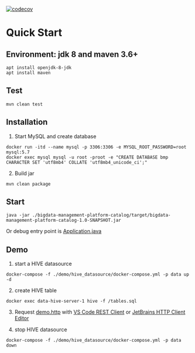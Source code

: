 [![codecov](https://codecov.io/gh/black-06/bigdata-management-platform/branch/master/graph/badge.svg?token=YPNB7YENRA)](https://codecov.io/gh/black-06/bigdata-management-platform)

# Quick Start

## Environment: jdk 8 and maven 3.6+

```shell
apt install openjdk-8-jdk
apt install maven
```

## Test

```shell
mvn clean test
```

## Installation

1. Start MySQL and create database

```shell
docker run -itd --name mysql -p 3306:3306 -e MYSQL_ROOT_PASSWORD=root mysql:5.7
docker exec mysql mysql -u root -proot -e "CREATE DATABASE bmp CHARACTER SET 'utf8mb4' COLLATE 'utf8mb4_unicode_ci';"
```

2. Build jar

```shell
mvn clean package
```

## Start

```shell
java -jar ./bigdata-management-platform-catalog/target/bigdata-management-platform-catalog-1.0-SNAPSHOT.jar
```

Or debug entry point
is [Application.java](./bigdata-management-platform-catalog/src/main/java/com/bmp/catalog/Application.java)

## Demo

1. start a HIVE datasource

```shell
docker-compose -f ./demo/hive_datasource/docker-compose.yml -p data up -d
```

2. create HIVE table

```shell
docker exec data-hive-server-1 hive -f /tables.sql
```

3. Request [demo.http](./demo/demo.http)
   with [VS Code REST Client](https://marketplace.visualstudio.com/items?itemName=humao.rest-client)
   or [JetBrains HTTP Client Editor](https://www.jetbrains.com/help/idea/http-client-in-product-code-editor.html)

4. stop HIVE datasource

```shell
docker-compose -f ./demo/hive_datasource/docker-compose.yml -p data down
```